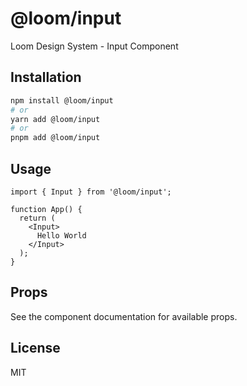 # @loom/input

Loom Design System - Input Component

## Installation

```bash
npm install @loom/input
# or
yarn add @loom/input
# or
pnpm add @loom/input
```

## Usage

```tsx
import { Input } from '@loom/input';

function App() {
  return (
    <Input>
      Hello World
    </Input>
  );
}
```

## Props

See the component documentation for available props.

## License

MIT
